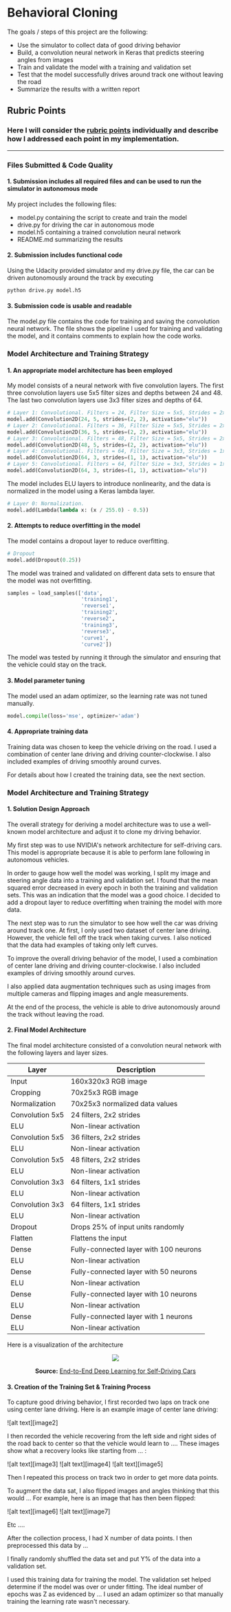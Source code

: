 # **Behavioral Cloning** 

The goals / steps of this project are the following:
* Use the simulator to collect data of good driving behavior
* Build, a convolution neural network in Keras that predicts steering angles from images
* Train and validate the model with a training and validation set
* Test that the model successfully drives around track one without leaving the road
* Summarize the results with a written report

## Rubric Points
### Here I will consider the [rubric points](https://review.udacity.com/#!/rubrics/432/view) individually and describe how I addressed each point in my implementation.  

---
### Files Submitted & Code Quality

#### 1. Submission includes all required files and can be used to run the simulator in autonomous mode

My project includes the following files:
* model.py containing the script to create and train the model
* drive.py for driving the car in autonomous mode
* model.h5 containing a trained convolution neural network 
* README.md summarizing the results

#### 2. Submission includes functional code
Using the Udacity provided simulator and my drive.py file, the car can be driven autonomously around the track by executing 
```sh
python drive.py model.h5
```

#### 3. Submission code is usable and readable

The model.py file contains the code for training and saving the convolution neural network. The file shows the pipeline I used for training and validating the model, and it contains comments to explain how the code works.

### Model Architecture and Training Strategy

#### 1. An appropriate model architecture has been employed

My model consists of a neural network with five convolution layers. The first three convolution layers use 5x5 filter sizes and depths between 24 and 48. The last two convolution layers use 3x3 filter sizes and depths of 64.

```python
# Layer 1: Convolutional. Filters = 24, Filter Size = 5x5, Strides = 2x2.
model.add(Convolution2D(24, 5, strides=(2, 2), activation="elu"))
# Layer 2: Convolutional. Filters = 36, Filter Size = 5x5, Strides = 2x2.
model.add(Convolution2D(36, 5, strides=(2, 2), activation="elu"))
# Layer 3: Convolutional. Filters = 48, Filter Size = 5x5, Strides = 2x2.
model.add(Convolution2D(48, 5, strides=(2, 2), activation="elu"))
# Layer 4: Convolutional. Filters = 64, Filter Size = 3x3, Strides = 1x1.
model.add(Convolution2D(64, 3, strides=(1, 1), activation="elu"))
# Layer 5: Convolutional. Filters = 64, Filter Size = 3x3, Strides = 1x1.
model.add(Convolution2D(64, 3, strides=(1, 1), activation="elu"))
```

The model includes ELU layers to introduce nonlinearity, and the data is normalized in the model using a Keras lambda layer. 

```python
# Layer 0: Normalization.
model.add(Lambda(lambda x: (x / 255.0) - 0.5))
```



#### 2. Attempts to reduce overfitting in the model

The model contains a dropout layer to reduce overfitting.

```python
# Dropout
model.add(Dropout(0.25))
```

The model was trained and validated on different data sets to ensure that the model was not overfitting.

```python
samples = load_samples(['data', 
                        'training1',
                        'reverse1',
                        'training2',
                        'reverse2',
                        'training3',
                        'reverse3',
                        'curve1',
                        'curve2'])
```

The model was tested by running it through the simulator and ensuring that the vehicle could stay on the track.

#### 3. Model parameter tuning

The model used an adam optimizer, so the learning rate was not tuned manually.

```python
model.compile(loss='mse', optimizer='adam')
```



#### 4. Appropriate training data

Training data was chosen to keep the vehicle driving on the road. I used a combination of center lane driving and driving counter-clockwise. I also included examples of driving smoothly around curves.

For details about how I created the training data, see the next section. 

### Model Architecture and Training Strategy

#### 1. Solution Design Approach

The overall strategy for deriving a model architecture was to use a well-known model architecture and adjust it to clone my driving behavior.

My first step was to use NVIDIA's network architecture for self-driving cars. This model is appropriate because it is able to perform lane following in autonomous vehicles.

In order to gauge how well the model was working, I split my image and steering angle data into a training and validation set. I found that the mean squared error decreased in every epoch in both the training and validation sets. This was an indication that the model was a good choice. I decided to add a dropout layer to reduce overfitting when training the model with more data.

The next step was to run the simulator to see how well the car was driving around track one. At first, I only used two dataset of center lane driving. However, the vehicle fell off the track when taking curves. I also noticed that the data had examples of taking only left curves.

To improve the overall driving behavior of the model, I used a combination of center lane driving and driving counter-clockwise. I also included examples of driving smoothly around curves.

I also applied data augmentation techniques such as using images from multiple cameras and flipping images and angle measurements.

At the end of the process, the vehicle is able to drive autonomously around the track without leaving the road.

#### 2. Final Model Architecture

The final model architecture consisted of a convolution neural network with the following layers and layer sizes.

| Layer           | Description                            |
| --------------- | -------------------------------------- |
| Input           | 160x320x3 RGB image                    |
| Cropping        | 70x25x3 RGB image                      |
| Normalization   | 70x25x3 normalized data values         |
| Convolution 5x5 | 24 filters, 2x2 strides                |
| ELU             | Non-linear activation                  |
| Convolution 5x5 | 36 filters, 2x2 strides                |
| ELU             | Non-linear activation                  |
| Convolution 5x5 | 48 filters, 2x2 strides                |
| ELU             | Non-linear activation                  |
| Convolution 3x3 | 64 filters, 1x1 strides                |
| ELU             | Non-linear activation                  |
| Convolution 3x3 | 64 filters, 1x1 strides                |
| ELU             | Non-linear activation                  |
| Dropout         | Drops 25% of input units randomly      |
| Flatten         | Flattens the input                     |
| Dense           | Fully-connected layer with 100 neurons |
| ELU             | Non-linear activation                  |
| Dense           | Fully-connected layer with 50 neurons  |
| ELU             | Non-linear activation                  |
| Dense           | Fully-connected layer with 10 neurons  |
| ELU             | Non-linear activation                  |
| Dense           | Fully-connected layer with 1 neurons   |
| ELU             | Non-linear activation                  |

Here is a visualization of the architecture

<p align="center">
<img src="examples/model-architecture.png"/>
</p>
<p align="center">
<b>Source:</b> <a href="https://developer.nvidia.com/blog/deep-learning-self-driving-cars/" target="_blank">End-to-End Deep Learning for Self-Driving Cars</a>
</p>

#### 3. Creation of the Training Set & Training Process

To capture good driving behavior, I first recorded two laps on track one using center lane driving. Here is an example image of center lane driving:

![alt text][image2]

I then recorded the vehicle recovering from the left side and right sides of the road back to center so that the vehicle would learn to .... These images show what a recovery looks like starting from ... :

![alt text][image3]
![alt text][image4]
![alt text][image5]

Then I repeated this process on track two in order to get more data points.

To augment the data sat, I also flipped images and angles thinking that this would ... For example, here is an image that has then been flipped:

![alt text][image6]
![alt text][image7]

Etc ....

After the collection process, I had X number of data points. I then preprocessed this data by ...


I finally randomly shuffled the data set and put Y% of the data into a validation set. 

I used this training data for training the model. The validation set helped determine if the model was over or under fitting. The ideal number of epochs was Z as evidenced by ... I used an adam optimizer so that manually training the learning rate wasn't necessary.
